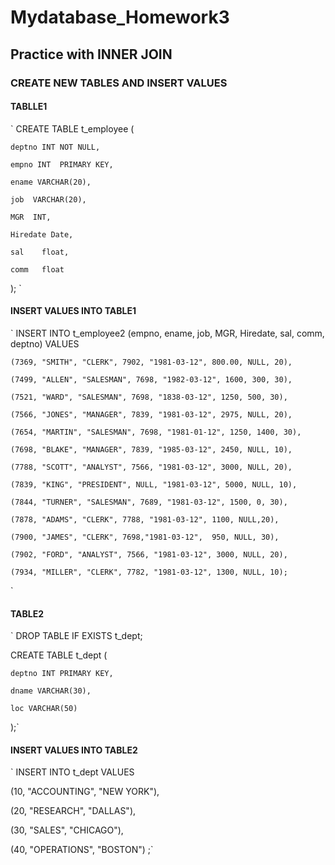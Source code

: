 # Mydatabase_Homework3

## Practice with INNER JOIN 

### CREATE NEW TABLES AND INSERT VALUES

#### TABLLE1
`
CREATE TABLE t_employee (

	deptno INT NOT NULL,
	
	empno INT  PRIMARY KEY,
	
	ename VARCHAR(20),
	
	job  VARCHAR(20),
	
	MGR  INT,
	
	Hiredate Date,
	
	sal    float,
	
	comm   float
	
 );
 `

#### INSERT VALUES INTO TABLE1

`
INSERT INTO t_employee2 (empno, ename, job, MGR, Hiredate, sal, comm, deptno) VALUES 

   	(7369, "SMITH", "CLERK", 7902, "1981-03-12", 800.00, NULL, 20),
	
	(7499, "ALLEN", "SALESMAN", 7698, "1982-03-12", 1600, 300, 30),
	
	(7521, "WARD", "SALESMAN", 7698, "1838-03-12", 1250, 500, 30),
	
	(7566, "JONES", "MANAGER", 7839, "1981-03-12", 2975, NULL, 20),
	
	(7654, "MARTIN", "SALESMAN", 7698, "1981-01-12", 1250, 1400, 30),
	
	(7698, "BLAKE", "MANAGER", 7839, "1985-03-12", 2450, NULL, 10),
	
	(7788, "SCOTT", "ANALYST", 7566, "1981-03-12", 3000, NULL, 20),
	
	(7839, "KING", "PRESIDENT", NULL, "1981-03-12", 5000, NULL, 10),
	
	(7844, "TURNER", "SALESMAN", 7689, "1981-03-12", 1500, 0, 30),
	
	(7878, "ADAMS", "CLERK", 7788, "1981-03-12", 1100, NULL,20),
	
	(7900, "JAMES", "CLERK", 7698,"1981-03-12",  950, NULL, 30),
	
	(7902, "FORD", "ANALYST", 7566, "1981-03-12", 3000, NULL, 20),
	
	(7934, "MILLER", "CLERK", 7782, "1981-03-12", 1300, NULL, 10);
`

#### TABLE2

`
DROP TABLE IF EXISTS t_dept;

CREATE TABLE t_dept (

    deptno INT PRIMARY KEY,
    
    dname VARCHAR(30),
    
    loc VARCHAR(50)
);`
#### INSERT VALUES INTO TABLE2

`
INSERT INTO t_dept VALUES 

(10, "ACCOUNTING", "NEW YORK"),

(20, "RESEARCH", "DALLAS"),

(30, "SALES", "CHICAGO"),

(40, "OPERATIONS", "BOSTON")
;`





















